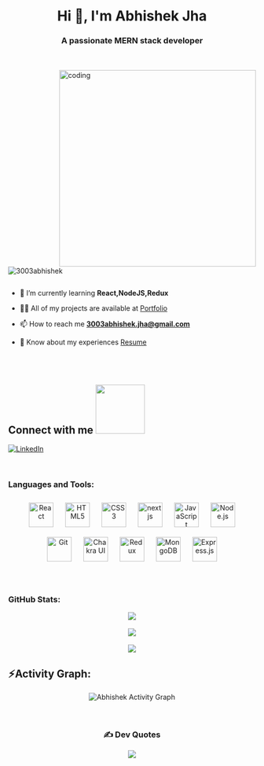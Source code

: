 <h1 align="center">Hi 👋, I'm Abhishek Jha</h1>
<h3 align="center">A passionate MERN stack developer</h3>
</br>
</br>
<img align="right" alt="coding" width="400px"  src="https://camo.githubusercontent.com/c1dcb74cc1c1835b1d716f5051499a2814c683c806b15f04b0eba492863703e9/68747470733a2f2f63646e2e6472696262626c652e636f6d2f75736572732f3733303730332f73637265656e73686f74732f363538313234332f6176656e746f2e676966" />
<p align="left"> <img src="https://komarev.com/ghpvc/?username=3003abhishek&label=Profile%20views&color=0e75b6&style=flat" alt="3003abhishek" /> </p>
<p align="left"> <a href="https://twitter.com/" target="blank"><img src="https://img.shields.io/twitter/follow/?logo=twitter&style=for-the-badge" alt="" /></a> </p>

- 🌱 I’m currently learning **React,NodeJS,Redux**

- 👨‍💻 All of my projects are available at  <a href="https://3003abhishek.github.io/" target="_blank">Portfolio</a>

- 📫 How to reach me **3003abhishek.jha@gmail.com**

- 📄 Know about my experiences 
 <a href="https://drive.google.com/file/d/1VTMMOMyo0oJbkQMJwPYYc5SQXUIbxS7S/view?usp=sharing" target="
_blank">Resume</a>
</br>
<br> 
<h2> Connect with me <img src='https://raw.githubusercontent.com/ShahriarShafin/ShahriarShafin/main/Assets/handshake.gif' width="100px"> </h2>


[![LinkedIn](https://img.shields.io/badge/LinkedIn-%230077B5.svg?logo=linkedin&logoColor=white)]([https://www.linkedin.com/in/kashif-jamal-290814242/](https://www.linkedin.com/in/abhishek-jha-430055231/))

</br>
<h3 align="left">Languages and Tools: </h3>
<div align="center"> 
<a href="https://reactjs.org/" target="_blank"><img style="margin: 10px" src="https://profilinator.rishav.dev/skills-assets/react-original-wordmark.svg" alt="React" height="50" /></a>  
<a href="https://en.wikipedia.org/wiki/HTML5" target="_blank"><img style="margin: 10px" src="https://profilinator.rishav.dev/skills-assets/html5-original-wordmark.svg" alt="HTML5" height="50" /></a>  
<a href="https://www.w3schools.com/css/" target="_blank"><img style="margin: 10px" src="https://profilinator.rishav.dev/skills-assets/css3-original-wordmark.svg" alt="CSS3" height="50" /></a>  
<a href="https://nextjs.org/docs/getting-started/" target="_blank"><img style="margin: 10px" src="https://www.rlogical.com/wp-content/uploads/2021/08/Rlogical-Blog-Images-thumbnail.png" alt="nextjs" height="50" /></a>
<a href="https://www.javascript.com/" target="_blank"><img style="margin: 10px" src="https://profilinator.rishav.dev/skills-assets/javascript-original.svg" alt="JavaScript" height="50" /></a>  
<a href="https://nodejs.org/" target="_blank"><img style="margin: 10px" src="https://profilinator.rishav.dev/skills-assets/nodejs-original-wordmark.svg" alt="Node.js" height="50" /></a>   
<a href="https://github.com/" target="_blank"><img style="margin: 10px" src="https://profilinator.rishav.dev/skills-assets/git-scm-icon.svg" alt="Git" height="50" /></a>  
<a href="https://chakra-ui.com/" target="_blank"><img style="margin: 10px" src="https://profilinator.rishav.dev/skills-assets/chakraui.png" alt="Chakra UI" height="50" /></a>  
<a href="https://redux.js.org/" target="_blank"><img style="margin: 10px" src="https://profilinator.rishav.dev/skills-assets/redux-original.svg" alt="Redux" height="50" /></a>  
<a href="https://www.mongodb.com/" target="_blank"><img style="margin: 10px" src="https://profilinator.rishav.dev/skills-assets/mongodb-original-wordmark.svg" alt="MongoDB" height="50" /></a> 
 <a href="https://expressjs.com/" target="_blank"><img style="margin: 10px" src="https://profilinator.rishav.dev/skills-assets/express-original-wordmark.svg" alt="Express.js" height="50" /></a> 
</div>
<br/>  
</br>


<h3 align="left">GitHub Stats: </h3>
<div align="center">

![](https://github-readme-stats.vercel.app/api?username=3003abhishek&theme=dark&hide_border=false&include_all_commits=false&count_private=false)<br/></br>
![](https://github-readme-streak-stats.herokuapp.com/?user=3003abhishek&theme=dark&hide_border=false)<br/></br>
![](https://github-readme-stats.vercel.app/api/top-langs/?username=3003abhishek&theme=dark&hide_border=false&include_all_commits=false&count_private=false&layout=compact)

 <h2 align="left">⚡Activity Graph:</h2>
  <a><img alt="Abhishek Activity Graph" src="https://github-readme-activity-graph.cyclic.app/graph?username=3003abhishek&theme=react-dark&hide_border=true" /></a>


<br> 

</br>
</br>

### ✍️ Dev Quotes
![](https://quotes-github-readme.vercel.app/api?type=horizontal&theme=radical)

</div>

